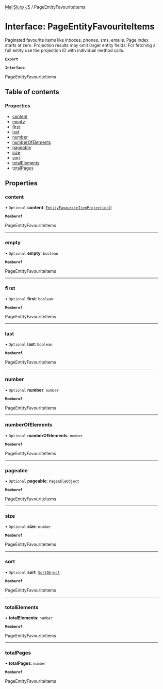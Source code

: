 [MailSlurp JS](../README.md) / PageEntityFavouriteItems

# Interface: PageEntityFavouriteItems

Paginated favourite items like inboxes, phones, sms, emails. Page index starts at zero. Projection results may omit larger entity fields. For fetching a full entity use the projection ID with individual method calls.

**`Export`**

**`Interface`**

PageEntityFavouriteItems

## Table of contents

### Properties

- [content](PageEntityFavouriteItems.md#content)
- [empty](PageEntityFavouriteItems.md#empty)
- [first](PageEntityFavouriteItems.md#first)
- [last](PageEntityFavouriteItems.md#last)
- [number](PageEntityFavouriteItems.md#number)
- [numberOfElements](PageEntityFavouriteItems.md#numberofelements)
- [pageable](PageEntityFavouriteItems.md#pageable)
- [size](PageEntityFavouriteItems.md#size)
- [sort](PageEntityFavouriteItems.md#sort)
- [totalElements](PageEntityFavouriteItems.md#totalelements)
- [totalPages](PageEntityFavouriteItems.md#totalpages)

## Properties

### content

• `Optional` **content**: [`EntityFavouriteItemProjection`](EntityFavouriteItemProjection.md)[]

**`Memberof`**

PageEntityFavouriteItems

___

### empty

• `Optional` **empty**: `boolean`

**`Memberof`**

PageEntityFavouriteItems

___

### first

• `Optional` **first**: `boolean`

**`Memberof`**

PageEntityFavouriteItems

___

### last

• `Optional` **last**: `boolean`

**`Memberof`**

PageEntityFavouriteItems

___

### number

• `Optional` **number**: `number`

**`Memberof`**

PageEntityFavouriteItems

___

### numberOfElements

• `Optional` **numberOfElements**: `number`

**`Memberof`**

PageEntityFavouriteItems

___

### pageable

• `Optional` **pageable**: [`PageableObject`](PageableObject.md)

**`Memberof`**

PageEntityFavouriteItems

___

### size

• `Optional` **size**: `number`

**`Memberof`**

PageEntityFavouriteItems

___

### sort

• `Optional` **sort**: [`SortObject`](SortObject.md)

**`Memberof`**

PageEntityFavouriteItems

___

### totalElements

• **totalElements**: `number`

**`Memberof`**

PageEntityFavouriteItems

___

### totalPages

• **totalPages**: `number`

**`Memberof`**

PageEntityFavouriteItems
